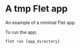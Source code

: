 # A tmp Flet app

An example of a minimal Flet app.

To run the app:

```
flet run [app_directory]
```